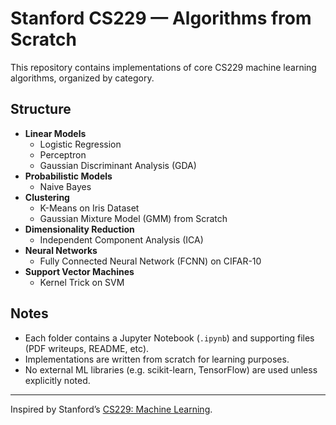 # Stanford CS229 — Algorithms from Scratch

This repository contains implementations of core CS229 machine learning algorithms, organized by category.

## Structure

- **Linear Models**
  - Logistic Regression
  - Perceptron
  - Gaussian Discriminant Analysis (GDA)
- **Probabilistic Models**
  - Naive Bayes
- **Clustering**
  - K-Means on Iris Dataset
  - Gaussian Mixture Model (GMM) from Scratch
- **Dimensionality Reduction**
  - Independent Component Analysis (ICA)
- **Neural Networks**
  - Fully Connected Neural Network (FCNN) on CIFAR-10
- **Support Vector Machines**
  - Kernel Trick on SVM

## Notes

- Each folder contains a Jupyter Notebook (`.ipynb`) and supporting files (PDF writeups, README, etc).
- Implementations are written from scratch for learning purposes.
- No external ML libraries (e.g. scikit-learn, TensorFlow) are used unless explicitly noted.

---

Inspired by Stanford’s [CS229: Machine Learning]([http://cs229.stanford.edu/](https://cs229.stanford.edu/syllabus-spring2022.html)).
